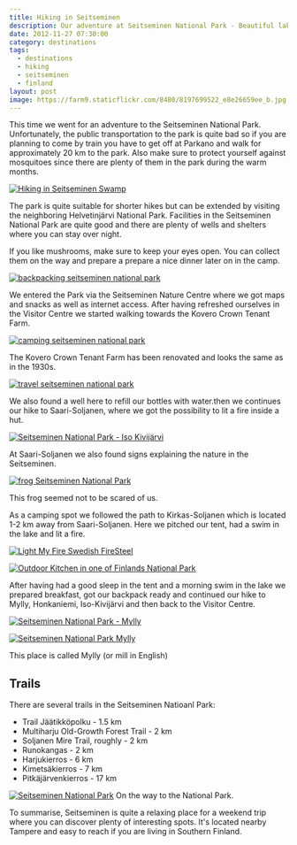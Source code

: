 ```yaml
---
title: Hiking in Seitseminen
description: Our adventure at Seitseminen National Park - Beautiful lakes and hiking trails
date: 2012-11-27 07:30:00
category: destinations
tags:
  - destinations
  - hiking
  - seitseminen
  - finland
layout: post
image: https://farm9.staticflickr.com/8480/8197699522_e8e26659ee_b.jpg
---
```

This time we went for an adventure to the Seitseminen National Park. Unfortunately, the public transportation to the park is quite bad so if you are planning to come by train you have to get off at Parkano and walk for approximately 20 km to the park. Also make sure to protect yourself against mosquitoes since there are plenty of them in the park during the warm months.

[![Hiking in Seitseminen Swamp][image-1]][1]
<br>
<!--more-->

The park is quite suitable for shorter hikes but can be extended by visiting the neighboring Helvetinjärvi National Park. Facilities in the Seitseminen National Park are quite good and there are plenty of wells and shelters where you can stay over night.

If you like mushrooms, make sure to keep your eyes open. You can collect them on the way and prepare a prepare a nice dinner later on in the camp.

[![backpacking seitseminen national park][image-2]][2]

We entered the Park via the Seitseminen Nature Centre where we got maps and snacks as well as internet access. After having refreshed ourselves in the Visitor Centre we started walking towards the Kovero Crown Tenant Farm.

[![camping seitseminen national park][image-3]][3]

The Kovero Crown Tenant Farm has been renovated and looks the same as in the 1930s.

[![travel seitseminen national park][image-4]][4]

We also found a well here to refill our bottles with water.then we continues our hike to Saari-Soljanen, where we got the possibility to lit a fire inside a hut.

[![][image-5]][5]

At Saari-Soljanen we also found signs explaining the nature in the Seitseminen.

[![frog Seitseminen National Park][image-6]][6]

This frog seemed not to be scared of us.

As a camping spot we followed the path to Kirkas-Soljanen which is located 1-2 km away from Saari-Soljanen. Here we pitched our tent, had a swim in the lake and lit a fire.

[![Light My Fire Swedish FireSteel][image-7]][7]

[![Outdoor Kitchen in one of Finlands National Park][image-8]][8]

After having had a good sleep in the tent and a morning swim in the lake we prepared breakfast, got our backpack ready and continued our hike to Mylly, Honkaniemi, Iso-Kivijärvi and then back to the Visitor Centre.

[![Seitseminen National Park - Mylly][image-9]][9]

[![Seitseminen National Park Mylly][image-10]][10]

This place is called Mylly (or mill in English)

## Trails
There are several trails in the Seitseminen Natioanl Park:

* Trail J&#228;&#228;tikk&#246;polku - 1.5 km
* Multiharju Old-Growth Forest Trail - 2 km
* Soljanen Mire Trail, roughly - 2 km
* Runokangas - 2 km
* Harjukierros - 6 km
* Kimets&#228;kierros - 7 km
* Pitk&#228;j&#228;rvenkierros - 17 km


[![Seitseminen National Park][image-11]][11]
On the way to the National Park.

To summarise, Seitseminen is quite a relaxing place for a weekend trip where you can discover plenty of interesting spots. It's located nearby Tampere and easy to reach if you are living in Southern Finland.


[1]:	https://www.flickr.com/photos/90204224@N07/8197699522
[2]:	https://www.flickr.com/photos/90204224@N07/8223401641
[3]:	https://www.flickr.com/photos/90204224@N07/8224484012
[4]:	https://www.flickr.com/photos/90204224@N07/8197945897
[5]:	https://www.flickr.com/photos/90204224@N07/8223389815
[6]:	https://www.flickr.com/photos/90204224@N07/8224472056 "frog Seitseminen National Park"
[7]:	https://www.flickr.com/photos/90204224@N07/8199030362
[8]:	https://www.flickr.com/photos/90204224@N07/8197951913 "Outdoor Kitchen in one of Finlands National Park"
[9]:	https://www.flickr.com/photos/90204224@N07/8224447372
[10]:	https://www.flickr.com/photos/90204224@N07/8197932533 "Seitseminen National Park Mylly"
[11]:	https://www.flickr.com/photos/90204224@N07/8224436924 "Seitseminen National Park"

[image-1]:	https://farm9.staticflickr.com/8480/8197699522_e8e26659ee_b.jpg "Hiking in Seitseminen National Park - Trail"
[image-2]:	https://farm9.staticflickr.com/8489/8223401641_bc0d091e9c_b.jpg "Hiking in Seitseminen National Park - Mushroom Hunting"
[image-3]:	https://farm9.staticflickr.com/8485/8224484012_6bc7333402_b.jpg "Seitseminen National Park - Seitseminen Nature Center"
[image-4]:	https://farm9.staticflickr.com/8349/8197945897_a617feb5b9_b.jpg "Seitseminen National Park - Kovero Crown Tenant Farm"
[image-5]:	https://farm9.staticflickr.com/8068/8223389815_ed9e12883a_b.jpg "Seitseminen National Park - Iso Kivijärvi"
[image-6]:	https://farm9.staticflickr.com/8068/8224472056_69f21fb71a_b.jpg "Seitseminen National Park - animals frog"
[image-7]:	https://farm9.staticflickr.com/8480/8199030362_3abb6254de_b.jpg "Seitseminen National Park - Camping Fire Place"
[image-8]:	https://farm9.staticflickr.com/8488/8197951913_997fe270a9_b.jpg "Seitseminen National Park - Cooking camping"
[image-9]:	https://farm9.staticflickr.com/8345/8224447372_4d75a29595_b.jpg "Seitseminen National Park - Mylly"
[image-10]:	https://farm9.staticflickr.com/8057/8197932533_0f109daa06_b.jpg "Seitseminen National Park - Mylly"
[image-11]:	https://farm9.staticflickr.com/8344/8224436924_2762288f9f_b.jpg "Seitseminen National Park - Directions"
